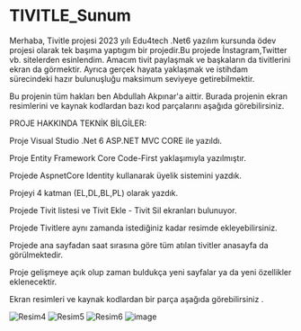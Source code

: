 # TIVITLE_Sunum

Merhaba, Tivitle projesi 2023 yılı Edu4tech .Net6 yazılım kursunda ödev projesi olarak  tek başıma yaptıgım bir projedir.Bu projede İnstagram,Twitter vb. sitelerden esinlendim. Amacım tivit paylaşmak ve başkaların da tivitlerini ekran da görmektir.
Ayrıca gerçek hayata yaklaşmak ve istihdam sürecindeki hazır bulunuşluğu maksimum seviyeye getirebilmektir.

Bu projenin tüm hakları ben Abdullah Akpınar'a aittir. Burada projenin ekran resimlerini ve kaynak kodlardan bazı kod parçalarını aşağıda görebilirsiniz.

PROJE HAKKINDA TEKNİK BİLGİLER:

Proje Visual Studio .Net 6 ASP.NET MVC CORE ile yazıldı.

Proje Entity Framework Core Code-First yaklaşımıyla yazılmıştır.

Projede AspnetCore Identity kullanarak üyelik sistemini yazdık.

Projeyi 4 katman (EL,DL,BL,PL) olarak yazdık.

Projede Tivit listesi ve Tivit Ekle - Tivit Sil ekranları bulunuyor.

Projede Tivitlere aynı zamanda istediğiniz kadar resimde ekleyebilirsiniz.

Projede ana sayfadan saat sırasına göre tüm atılan tivitler anasayfa da görülmektedir.

Proje gelişmeye açık olup zaman buldukça yeni sayfalar ya da yeni özellikler eklenecektir.

Ekran resimleri ve kaynak kodlardan bir parça aşağıda görebilirsiniz .

![Resim4](https://github.com/Abdullahakp/TIVITLE_Sunum/assets/65625793/55ec0abd-721c-4ce2-8c1e-b43ccd4e0370)
![Resim5](https://github.com/Abdullahakp/TIVITLE_Sunum/assets/65625793/2dc852a6-4302-4dfe-8dc5-8b0fe2effc15)
![Resim6](https://github.com/Abdullahakp/TIVITLE_Sunum/assets/65625793/0fa7db20-7243-424e-affc-88f4f698359b)
![image](https://github.com/Abdullahakp/TIVITLE_Sunum/assets/65625793/4afdceca-6f68-43f6-8d44-cc796b33974c)

